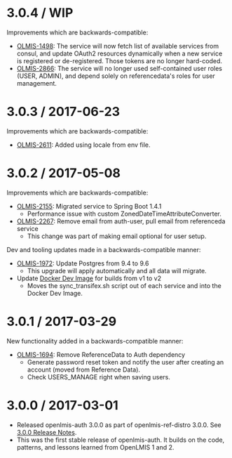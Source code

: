 3.0.4 / WIP
===================

Improvements which are backwards-compatible:
* [OLMIS-1498](https://openlmis.atlassian.net/browse/OLMIS-1498): The service will now fetch list of available services from consul, and update OAuth2 resources dynamically when a new service is registered or de-registered. Those tokens are no longer hard-coded.
* [OLMIS-2866](https://openlmis.atlassian.net/browse/OLMIS-2866): The service will no longer used self-contained user roles (USER, ADMIN), and depend solely on referencedata's roles for user management.

3.0.3 / 2017-06-23
===================

Improvements which are backwards-compatible:
* [OLMIS-2611](https://openlmis.atlassian.net/browse/OLMIS-2611): Added using locale from env file.

3.0.2 / 2017-05-08
===================

Improvements which are backwards-compatible:
* [OLMIS-2155](https://openlmis.atlassian.net/browse/OLMIS-2155): Migrated service to Spring Boot 1.4.1
  * Performance issue with custom ZonedDateTimeAttributeConverter.
* [OLMIS-2267](https://openlmis.atlassian.net/browse/OLMIS-2267): Remove email from auth-user, pull email from referenceda service
  * This change was part of making email optional for user setup.

Dev and tooling updates made in a backwards-compatible manner:
* [OLMIS-1972](https://openlmis.atlassian.net/browse/OLMIS-1972): Update Postgres from 9.4 to 9.6
  * This upgrade will apply automatically and all data will migrate.
* Update [Docker Dev Image](https://github.com/OpenLMIS/docker-dev) for builds from v1 to v2
  * Moves the sync_transifex.sh script out of each service and into the Docker Dev Image.

3.0.1 / 2017-03-29
==================

New functionality added in a backwards-compatible manner:

* [OLMIS-1694](https://openlmis.atlassian.net/browse/OLMIS-1694): Remove ReferenceData to Auth dependency
  * Generate password reset token and notify the user after creating an account (moved from
  Reference Data).
  * Check USERS_MANAGE right when saving users.

3.0.0 / 2017-03-01
==================

* Released openlmis-auth 3.0.0 as part of openlmis-ref-distro 3.0.0. See [3.0.0 Release Notes](https://openlmis.atlassian.net/wiki/display/OP/3.0.0+Release+Notes).
 * This was the first stable release of openlmis-auth. It builds on the code, patterns, and lessons
 learned from OpenLMIS 1 and 2.
